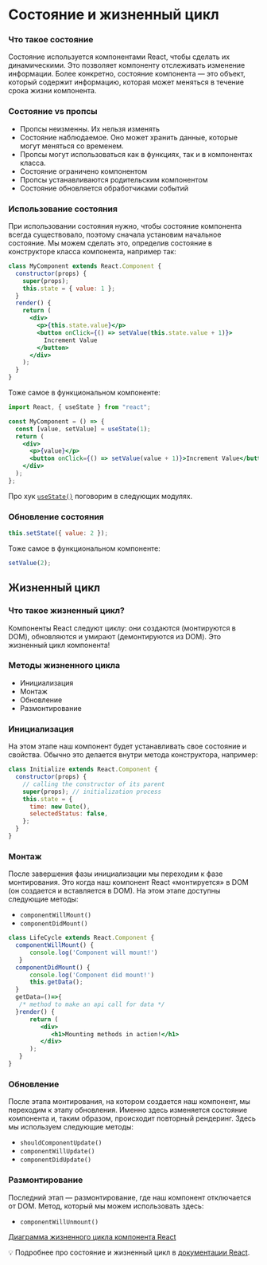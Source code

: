 # Cостояние и жизненный цикл

### Что такое состояние

Состояние используется компонентами React, чтобы сделать их динамическими. Это позволяет компоненту отслеживать изменение информации. Более конкретно, состояние компонента — это объект, который содержит информацию, которая может меняться в течение срока жизни компонента.

### Состояние vs пропсы

- Пропсы неизменны. Их нельзя изменять
- Состояние наблюдаемое. Оно может хранить данные, которые могут меняться со временем.
- Пропсы могут использоваться как в функциях, так и в компонентах класса.
- Состояние ограничено компонентом
- Пропсы устанавливаются родительским компонентом
- Состояние обновляется обработчиками событий

### Использование состояния

При использовании состояния нужно, чтобы состояние компонента всегда существовало, поэтому сначала установим начальное состояние. Мы можем сделать это, определив состояние в конструкторе класса компонента, например так:

```jsx
class MyComponent extends React.Component {
  constructor(props) {
    super(props);
    this.state = { value: 1 };
  }
  render() {
    return (
      <div>
        <p>{this.state.value}</p>
        <button onClick={() => setValue(this.state.value + 1)}>
          Increment Value
        </button>
      </div>
    );
  }
}
```

Тоже самое в функциональном компоненте:

```jsx
import React, { useState } from "react";

const MyComponent = () => {
  const [value, setValue] = useState(1);
  return (
    <div>
      <p>{value}</p>
      <button onClick={() => setValue(value + 1)}>Increment Value</button>
    </div>
  );
};
```

Про хук [`useState()`](https://reactjs.org/docs/hooks-state.html) поговорим в следующих модулях.

### Обновление состояния

```jsx
this.setState({ value: 2 });
```

Тоже самое в функциональном компоненте:

```jsx
setValue(2);
```

## Жизненный цикл

### Что такое жизненный цикл?

Компоненты React следуют циклу: они создаются (монтируются в DOM), обновляются и умирают (демонтируются из DOM). Это жизненный цикл компонента!

### Методы жизненного цикла

- Инициализация
- Монтаж
- Обновление
- Размонтирование

### Инициализация

На этом этапе наш компонент будет устанавливать свое состояние и свойства. Обычно это делается внутри метода конструктора, например:

```jsx
class Initialize extends React.Component {
  constructor(props) {
    // calling the constructor of its parent
    super(props); // initialization process
    this.state = {
      time: new Date(),
      selectedStatus: false,
    };
  }
}
```

### Монтаж

После завершения фазы инициализации мы переходим к фазе монтирования. Это когда наш компонент React «монтируется» в DOM (он создается и вставляется в DOM).
На этом этапе доступны следующие методы:

- `componentWillMount()`
- `componentDidMount()`

```jsx
class LifeCycle extends React.Component {
  componentWillMount() {
      console.log('Component will mount!')
   }
  componentDidMount() {
      console.log('Component did mount!')
      this.getData();
  }
  getData=()=>{
   /* method to make an api call for data */
  }render() {
      return (
         <div>
            <h1>Mounting methods in action!</h1>
         </div>
      );
   }
}
```

### Обновление

После этапа монтирования, на котором создается наш компонент, мы переходим к этапу обновления. Именно здесь изменяется состояние компонента и, таким образом, происходит повторный рендеринг. Здесь мы используем следующие методы:

- `shouldComponentUpdate()`
- `componentWillUpdate()`
- `componentDidUpdate()`

### Размонтирование

Последний этап — размонтирование, где наш компонент отключается от DOM. Метод, который мы можем использовать здесь:

- `componentWillUnmount()`

[Диаграмма жизненного цикла компонента React](https://projects.wojtekmaj.pl/react-lifecycle-methods-diagram/)

💡 Подробнее про cостояние и жизненный цикл в [документации React](https://ru.reactjs.org/docs/state-and-lifecycle.html).
